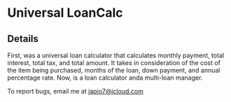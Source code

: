 # Universal LoanCalc

## Details
First, was a universal loan calculator that calculates monthly payment, total interest, total tax, and total amount. It takes in
consideration of the cost of the item being purchased, months of the loan, down payment, and annual percentage rate. Now, is a
loan calculator anda multi-loan manager.

To report bugs, email me at japio7@icloud.com
